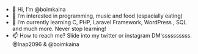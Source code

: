 - 👋 Hi, I’m @boimkaina
- 👀 I’m interested in programming, music and food (espacially eating)
- 🌱 I’m currently learning C, PHP, Laravel Framework, WordPress , SQL and much more. Never stop learning!
- 📫 How to reach me? Slide into my twitter or instagram DM'ssssssssss. @Inap2096 & @boimkaina

<!---
boimkaina/boimkaina is a ✨ special ✨ repository because its `README.md` (this file) appears on your GitHub profile.
You can click the Preview link to take a look at your changes.
--->
